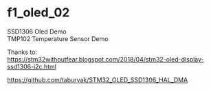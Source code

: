 # f1_oled_02
SSD1306 Oled Demo<br>
TMP102 Temperature Sensor Demo<br>

Thanks to:<br>
https://stm32withoutfear.blogspot.com/2018/04/stm32-oled-display-ssd1306-i2c.html 

https://github.com/taburyak/STM32_OLED_SSD1306_HAL_DMA
